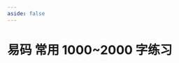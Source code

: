 ```yaml
---
aside: false
---
```

<script setup>
import Train from "@/train/HanziAnki.vue"
</script>
# 易码 常用 1000~2000 字练习

<Train name="easy_code" zigenJson="/easy-code/zigen.json" chaiJson="/easy-code/chaifen.json" fontClass="outi-font"
    :range="[1000,2000]" />